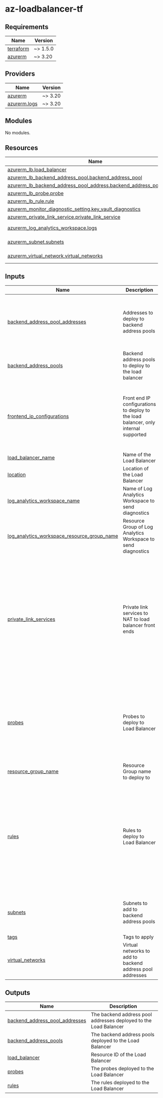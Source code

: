 # az-loadbalancer-tf
<!-- BEGIN_TF_DOCS -->
## Requirements

| Name | Version |
|------|---------|
| <a name="requirement_terraform"></a> [terraform](#requirement\_terraform) | ~> 1.5.0 |
| <a name="requirement_azurerm"></a> [azurerm](#requirement\_azurerm) | ~> 3.20 |

## Providers

| Name | Version |
|------|---------|
| <a name="provider_azurerm"></a> [azurerm](#provider\_azurerm) | ~> 3.20 |
| <a name="provider_azurerm.logs"></a> [azurerm.logs](#provider\_azurerm.logs) | ~> 3.20 |

## Modules

No modules.

## Resources

| Name | Type |
|------|------|
| [azurerm_lb.load_balancer](https://registry.terraform.io/providers/hashicorp/azurerm/latest/docs/resources/lb) | resource |
| [azurerm_lb_backend_address_pool.backend_address_pool](https://registry.terraform.io/providers/hashicorp/azurerm/latest/docs/resources/lb_backend_address_pool) | resource |
| [azurerm_lb_backend_address_pool_address.backend_address_pool_address](https://registry.terraform.io/providers/hashicorp/azurerm/latest/docs/resources/lb_backend_address_pool_address) | resource |
| [azurerm_lb_probe.probe](https://registry.terraform.io/providers/hashicorp/azurerm/latest/docs/resources/lb_probe) | resource |
| [azurerm_lb_rule.rule](https://registry.terraform.io/providers/hashicorp/azurerm/latest/docs/resources/lb_rule) | resource |
| [azurerm_monitor_diagnostic_setting.key_vault_diagnostics](https://registry.terraform.io/providers/hashicorp/azurerm/latest/docs/resources/monitor_diagnostic_setting) | resource |
| [azurerm_private_link_service.private_link_service](https://registry.terraform.io/providers/hashicorp/azurerm/latest/docs/resources/private_link_service) | resource |
| [azurerm_log_analytics_workspace.logs](https://registry.terraform.io/providers/hashicorp/azurerm/latest/docs/data-sources/log_analytics_workspace) | data source |
| [azurerm_subnet.subnets](https://registry.terraform.io/providers/hashicorp/azurerm/latest/docs/data-sources/subnet) | data source |
| [azurerm_virtual_network.virtual_networks](https://registry.terraform.io/providers/hashicorp/azurerm/latest/docs/data-sources/virtual_network) | data source |

## Inputs

| Name | Description | Type | Default | Required |
|------|-------------|------|---------|:--------:|
| <a name="input_backend_address_pool_addresses"></a> [backend\_address\_pool\_addresses](#input\_backend\_address\_pool\_addresses) | Addresses to deploy to backend address pools | <pre>list(object(<br>    {<br>      name                           = string<br>      backend_address_pool_reference = string<br>      virtual_network_reference      = string<br>      private_ip_address             = string<br>    }<br>  ))</pre> | `[]` | no |
| <a name="input_backend_address_pools"></a> [backend\_address\_pools](#input\_backend\_address\_pools) | Backend address pools to deploy to the load balancer | `list(string)` | `[]` | no |
| <a name="input_frontend_ip_configurations"></a> [frontend\_ip\_configurations](#input\_frontend\_ip\_configurations) | Front end IP configurations to deploy to the load balancer, only internal supported | <pre>list(object(<br>    {<br>      name                          = string<br>      subnet_reference              = string<br>      private_ip_address            = optional(string)<br>      private_ip_address_allocation = optional(string, "Static")<br>      private_ip_address_version    = optional(string, "IPv4")<br>    }<br>  ))</pre> | `[]` | no |
| <a name="input_load_balancer_name"></a> [load\_balancer\_name](#input\_load\_balancer\_name) | Name of the Load Balancer | `string` | n/a | yes |
| <a name="input_location"></a> [location](#input\_location) | Location of the Load Balancer | `string` | n/a | yes |
| <a name="input_log_analytics_workspace_name"></a> [log\_analytics\_workspace\_name](#input\_log\_analytics\_workspace\_name) | Name of Log Analytics Workspace to send diagnostics | `string` | n/a | yes |
| <a name="input_log_analytics_workspace_resource_group_name"></a> [log\_analytics\_workspace\_resource\_group\_name](#input\_log\_analytics\_workspace\_resource\_group\_name) | Resource Group of Log Analytics Workspace to send diagnostics | `string` | n/a | yes |
| <a name="input_private_link_services"></a> [private\_link\_services](#input\_private\_link\_services) | Private link services to NAT to load balancer front ends | <pre>list(object(<br>    {<br>      name                                 = string<br>      auto_approval_subscription_ids       = optional(list(string))<br>      visibility_subscription_ids          = optional(list(string))<br>      frontend_ip_configuration_references = list(string)<br>      enable_proxy_protocol                = optional(bool, true)<br>      fqdns                                = optional(list(string))<br>      nat_ip_configurations = list(object({<br>        name                       = string<br>        private_ip_address         = string<br>        private_ip_address_version = optional(string, "IPv4")<br>        subnet_reference           = string<br>        primary                    = bool<br>      }))<br>    }<br>  ))</pre> | `[]` | no |
| <a name="input_probes"></a> [probes](#input\_probes) | Probes to deploy to Load Balancer | <pre>list(object(<br>    {<br>      name                = string<br>      port                = number<br>      protocol            = string<br>      probe_threshold     = optional(number, 1)<br>      request_path        = optional(string)<br>      interval_in_seconds = optional(number, 5)<br>      number_of_probes    = optional(number, 2)<br>    }<br>  ))</pre> | `[]` | no |
| <a name="input_resource_group_name"></a> [resource\_group\_name](#input\_resource\_group\_name) | Resource Group name to deploy to | `string` | n/a | yes |
| <a name="input_rules"></a> [rules](#input\_rules) | Rules to deploy to Load Balancer | <pre>list(object(<br>    {<br>      name                            = string<br>      protocol                        = string<br>      frontend_port                   = number<br>      backend_port                    = number<br>      frontend_ip_configuration_name  = string<br>      backend_address_pool_references = list(string)<br>      probe_reference                 = string<br>      enable_floating_ip              = optional(bool, false)<br>      idle_timeout_in_minutes         = optional(number, 4)<br>      load_distribution               = optional(string, "Default")<br>      enable_tcp_reset                = optional(bool, false)<br>    }<br>  ))</pre> | `[]` | no |
| <a name="input_subnets"></a> [subnets](#input\_subnets) | Subnets to add to backend address pools | <pre>list(object(<br>    {<br>      name                 = string<br>      virtual_network_name = string<br>      resource_group_name  = string<br>  }))</pre> | n/a | yes |
| <a name="input_tags"></a> [tags](#input\_tags) | Tags to apply | `map(string)` | n/a | yes |
| <a name="input_virtual_networks"></a> [virtual\_networks](#input\_virtual\_networks) | Virtual networks to add to backend address pool addresses | <pre>list(object(<br>    {<br>      name                = string<br>      resource_group_name = string<br>  }))</pre> | n/a | yes |

## Outputs

| Name | Description |
|------|-------------|
| <a name="output_backend_address_pool_addresses"></a> [backend\_address\_pool\_addresses](#output\_backend\_address\_pool\_addresses) | The backend address pool addresses deployed to the Load Balancer |
| <a name="output_backend_address_pools"></a> [backend\_address\_pools](#output\_backend\_address\_pools) | The backend address pools deployed to the Load Balancer |
| <a name="output_load_balancer"></a> [load\_balancer](#output\_load\_balancer) | Resource ID of the Load Balancer |
| <a name="output_probes"></a> [probes](#output\_probes) | The probes deployed to the Load Balancer |
| <a name="output_rules"></a> [rules](#output\_rules) | The rules deployed to the Load Balancer |
<!-- END_TF_DOCS -->
